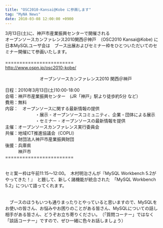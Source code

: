 ```yaml
---
title: "OSC2010-Kansai@Kobe に参画します"
tag: "MyNA News"
date: 2010-03-08 12:00:00 +0900
---
```


3月13日(土)に、神戸市産業振興センターで開催される<br>
オープンソースカンファレンス2010関西＠神戸　（OSC2010 Kansai@Kobe) に日本MySQLユーザ会は　ブース出展およびセミナー枠をひとついただいてのセミナー開催にて参画いたします。<br>
<br>
========================<br>
http://www.ospn.jp/osc2010-kobe/<br>
<br>
　　　　　　　　オープンソースカンファレンス2010 関西＠神戸<br>
<br>
日程：2010年3月13日(土)10:00-18:00<br>
会場：神戸市産業振興センター　(JR「神戸」駅より徒歩約5分 など）<br>
費用：無料<br>
内容：　オープンソースに関する最新情報の提供　　　<br>
　　　　　　　・展示 - オープンソースコミュニティ、企業・団体による展示<br>
　　　　　　　・セミナー - オープンソースの最新情報を提供<br>
主催：オープンソースカンファレンス実行委員会<br>
共催：地域ICT推進協議会（COPLI）<br>
　　　財団法人神戸市産業振興財団<br>
後援：兵庫県<br>
　　　神戸市<br>
========================<br>
<br>
<br>
セミ案ー枠は午前11:15〜12:00。　木村明治さんが『MySQL Workbench 5.2がやってきた！』　と題して、新しく諸機能が統合された　「MySQL Workbench 5.2」について語ってくれます。<br>
<br>
<br>
　ブースのほうもいつも通りまったりとやっていると思いますので、MySQLをお使いの皆さん、お悩みやお困りのことがある皆さん、MySQLについての話し相手がある皆さん、どうぞお立ち寄りください。　（「質問コーナー」ではなく「談話コーナー」ですので、ぜひ一緒に色々お話しましょう）<br>
<br>
<br>
<br>
<br>
<br>
<br>

